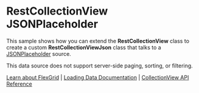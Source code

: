 RestCollectionView JSONPlaceholder
==================================

This sample shows how you can extend the **RestCollectionView** class to 
create a custom **RestCollectionViewJson** class that talks to a 
[JSONPlaceholder](https://jsonplaceholder.typicode.com/) source.

This data source does not support server-side paging, sorting, or filtering.

[Learn about FlexGrid](https://www.grapecity.com/wijmo/flexgrid-javascript-data-grid) |
[Loading Data Documentation](https://www.grapecity.com/wijmo/docs/Topics/Wijmo/Collections/Loading-Data) |
[CollectionView API Reference](https://www.grapecity.com/wijmo/api/classes/wijmo.collectionview.html)